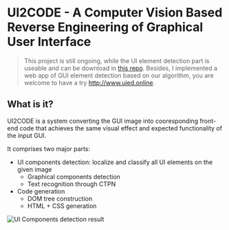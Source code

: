 # UI2CODE - A Computer Vision Based Reverse Engineering of Graphical User Interface

> This project is still ongoing, while the UI element detection part is useable and can be download in [this repo](https://github.com/MulongXie/UIED.git). Besides, I implemented a web app of GUI element detection based on our algorithm, you are welcome to have a try http://www.uied.online.

## What is it?

UI2CODE is a system converting the GUI image into cooresponding front-end code that achieves the same visual effect and expected functionality of the input GUI.

It comprises two major parts: 
* UI components detection: localize and classify all UI elements on the given image
  * Graphical components detection 
  * Text recognition through CTPN 
* Code generation
  * DOM tree construction
  * HTML + CSS generation

![UI Components detection result](https://github.com/MulongXie/UI2CODE/blob/master/demo/demo.png)
